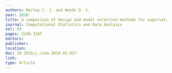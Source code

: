 ```yaml
---
authors: Marley C. J. and Woods D. C. 
year: 2010 
title: A comparison of design and model selection methods for supersaturated designs 
journal: Computational Statistics and Data Analysis 
vol: 54 
pages: 3158-3167 
editors: 
publisher: 
location: 
doi: 10.1016/j.csda.2010.02.017 
link: 
type: Article 
---
```

 
